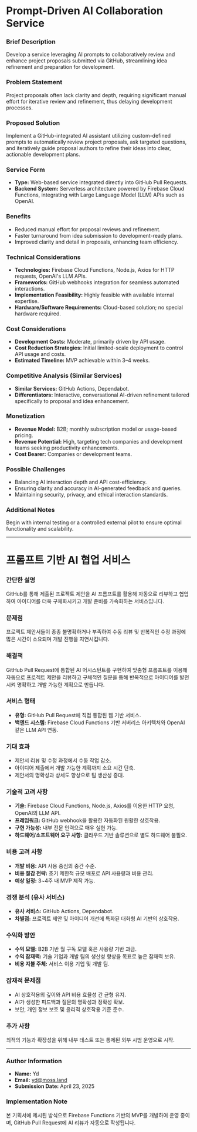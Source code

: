 # Prompt-Driven AI Collaboration Service

### Brief Description  
Develop a service leveraging AI prompts to collaboratively review and enhance project proposals submitted via GitHub, streamlining idea refinement and preparation for development.

### Problem Statement  
Project proposals often lack clarity and depth, requiring significant manual effort for iterative review and refinement, thus delaying development processes.

### Proposed Solution  
Implement a GitHub-integrated AI assistant utilizing custom-defined prompts to automatically review project proposals, ask targeted questions, and iteratively guide proposal authors to refine their ideas into clear, actionable development plans.

### Service Form  
- **Type:** Web-based service integrated directly into GitHub Pull Requests.
- **Backend System:** Serverless architecture powered by Firebase Cloud Functions, integrating with Large Language Model (LLM) APIs such as OpenAI.

### Benefits  
- Reduced manual effort for proposal reviews and refinement.
- Faster turnaround from idea submission to development-ready plans.
- Improved clarity and detail in proposals, enhancing team efficiency.

### Technical Considerations  
- **Technologies:** Firebase Cloud Functions, Node.js, Axios for HTTP requests, OpenAI's LLM APIs.
- **Frameworks:** GitHub webhooks integration for seamless automated interactions.
- **Implementation Feasibility:** Highly feasible with available internal expertise.
- **Hardware/Software Requirements:** Cloud-based solution; no special hardware required.

### Cost Considerations  
- **Development Costs:** Moderate, primarily driven by API usage.
- **Cost Reduction Strategies:** Initial limited-scale deployment to control API usage and costs.
- **Estimated Timeline:** MVP achievable within 3–4 weeks.

### Competitive Analysis (Similar Services)  
- **Similar Services:** GitHub Actions, Dependabot.
- **Differentiators:** Interactive, conversational AI-driven refinement tailored specifically to proposal and idea enhancement.

### Monetization  
- **Revenue Model:** B2B; monthly subscription model or usage-based pricing.
- **Revenue Potential:** High, targeting tech companies and development teams seeking productivity enhancements.
- **Cost Bearer:** Companies or development teams.

### Possible Challenges  
- Balancing AI interaction depth and API cost-efficiency.
- Ensuring clarity and accuracy in AI-generated feedback and queries.
- Maintaining security, privacy, and ethical interaction standards.

### Additional Notes  
Begin with internal testing or a controlled external pilot to ensure optimal functionality and scalability.

---

# 프롬프트 기반 AI 협업 서비스

### 간단한 설명  
GitHub를 통해 제출된 프로젝트 제안을 AI 프롬프트를 활용해 자동으로 리뷰하고 협업하여 아이디어를 더욱 구체화시키고 개발 준비를 가속화하는 서비스입니다.

### 문제점  
프로젝트 제안서들이 종종 불명확하거나 부족하여 수동 리뷰 및 반복적인 수정 과정에 많은 시간이 소요되며 개발 진행을 지연시킵니다.

### 해결책  
GitHub Pull Request에 통합된 AI 어시스턴트를 구현하여 맞춤형 프롬프트를 이용해 자동으로 프로젝트 제안을 리뷰하고 구체적인 질문을 통해 반복적으로 아이디어를 발전시켜 명확하고 개발 가능한 계획으로 만듭니다.

### 서비스 형태  
- **유형:** GitHub Pull Request에 직접 통합된 웹 기반 서비스.
- **백엔드 시스템:** Firebase Cloud Functions 기반 서버리스 아키텍처와 OpenAI 같은 LLM API 연동.

### 기대 효과  
- 제안서 리뷰 및 수정 과정에서 수동 작업 감소.
- 아이디어 제출에서 개발 가능한 계획까지 소요 시간 단축.
- 제안서의 명확성과 상세도 향상으로 팀 생산성 증대.

### 기술적 고려 사항  
- **기술:** Firebase Cloud Functions, Node.js, Axios를 이용한 HTTP 요청, OpenAI의 LLM API.
- **프레임워크:** GitHub webhook을 활용한 자동화된 원활한 상호작용.
- **구현 가능성:** 내부 전문 인력으로 매우 실현 가능.
- **하드웨어/소프트웨어 요구 사항:** 클라우드 기반 솔루션으로 별도 하드웨어 불필요.

### 비용 고려 사항  
- **개발 비용:** API 사용 중심의 중간 수준.
- **비용 절감 전략:** 초기 제한적 규모 배포로 API 사용량과 비용 관리.
- **예상 일정:** 3~4주 내 MVP 제작 가능.

### 경쟁 분석 (유사 서비스)  
- **유사 서비스:** GitHub Actions, Dependabot.
- **차별점:** 프로젝트 제안 및 아이디어 개선에 특화된 대화형 AI 기반의 상호작용.

### 수익화 방안  
- **수익 모델:** B2B 기반 월 구독 모델 혹은 사용량 기반 과금.
- **수익 잠재력:** 기술 기업과 개발 팀의 생산성 향상을 목표로 높은 잠재력 보유.
- **비용 지불 주체:** 서비스 이용 기업 및 개발 팀.

### 잠재적 문제점  
- AI 상호작용의 깊이와 API 비용 효율성 간 균형 유지.
- AI가 생성한 피드백과 질문의 명확성과 정확성 확보.
- 보안, 개인 정보 보호 및 윤리적 상호작용 기준 준수.

### 추가 사항  
최적의 기능과 확장성을 위해 내부 테스트 또는 통제된 외부 시범 운영으로 시작.

---

### Author Information
- **Name:** Yd
- **Email:** yd@moss.land
- **Submission Date:** April 23, 2025

### Implementation Note
본 기획서에 제시된 방식으로 Firebase Functions 기반의 MVP를 개발하여 운영 중이며, GitHub Pull Request에 AI 리뷰가 자동으로 작성됩니다.

